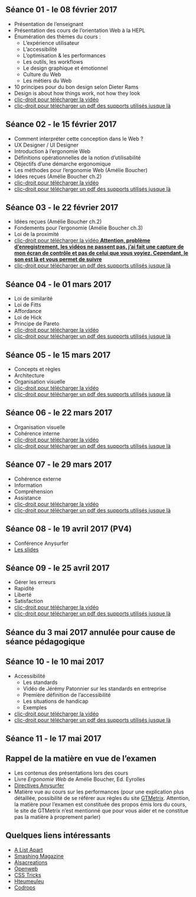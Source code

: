 
## Séance 01 - le 08 février 2017

- Présentation de l’enseignant
- Présentation des cours de l’orientation Web à la HEPL
- Énumération des thèmes du cours :
	- L’expérience utilisateur
	- L’accessibilité
	- L’optimisation & les performances
	- Les outils, les workflows
	- Le design graphique et émotionnel
	- Culture du Web
	- Les métiers du Web
- 10 principes pour du bon design selon Dieter Rams
- Design is about how things work, not how they look
- [clic-droit pour télécharger la vidéo](http://www.domy.be/design-web/2017/cours1.mp4)
- [clic-droit pour télécharger un pdf des supports utilisés jusque là](http://www.domy.be/design-web/2017/sc01.pdf)

## Séance 02 - le 15 février 2017

- Comment interpréter cette conception dans le Web ?
- UX Designer / UI Designer
- Introduction à l’ergonomie Web
- Définitions opérationnelles de la notion d’utilisabilité
- Objectifs d’une démarche ergonomique
- Les méthodes pour l’ergonomie Web (Amélie Boucher)
- Idées reçues (Amélie Boucher ch.2)
- [clic-droit pour télécharger la vidéo](http://www.domy.be/design-web/2017/cours2.mp4)
- [clic-droit pour télécharger un pdf des supports utilisés jusque là](http://www.domy.be/design-web/2017/sc02.pdf)

## Séance 03 - le 22 février 2017

- Idées reçues (Amélie Boucher ch.2)
- Fondements pour l’ergonomie (Amélie Boucher ch.3)
- Loi de la proximité
- [clic-droit pour télécharger la vidéo __Attention, problème d’enregistrement, les vidéos ne passent pas, j’ai fait une capture de mon écran de contrôle et pas de celui que vous voyiez. Cependant, le son est là et vous permet de suivre__](http://www.domy.be/design-web/2017/cours3.mp4)
- [clic-droit pour télécharger un pdf des supports utilisés jusque là](http://www.domy.be/design-web/2017/sc03.pdf)

## Séance 04 - le 01 mars 2017

- Loi de similarité
- Loi de Fitts
- Affordance
- Loi de Hick
- Principe de Pareto
- [clic-droit pour télécharger la vidéo](http://www.domy.be/design-web/2017/cours4.mp4)
- [clic-droit pour télécharger un pdf des supports utilisés jusque là](http://www.domy.be/design-web/2017/sc04.pdf)

## Séance 05 - le 15 mars 2017

- Concepts et règles
- Architecture
- Organisation visuelle
- [clic-droit pour télécharger la vidéo](http://www.domy.be/design-web/2017/cours5.mp4)
- [clic-droit pour télécharger un pdf des supports utilisés jusque là](http://www.domy.be/design-web/2017/sc05.pdf)

## Séance 06 - le 22 mars 2017

- Organisation visuelle
- Cohérence interne
- [clic-droit pour télécharger la vidéo](http://www.domy.be/design-web/2017/cours6.mp4)
- [clic-droit pour télécharger un pdf des supports utilisés jusque là](http://www.domy.be/design-web/2017/sc06.pdf)

## Séance 07 - le 29 mars 2017

- Cohérence externe
- Information
- Compréhension
- Assistance
- [clic-droit pour télécharger la vidéo](http://www.domy.be/design-web/2017/cours7.mp4)
- [clic-droit pour télécharger un pdf des supports utilisés jusque là](http://www.domy.be/design-web/2017/sc07.pdf)

## Séance 08 - le 19 avril 2017 (PV4)

- Conférence Anysurfer
- [Les slides](http://slides.anysurfer.be/reveal/tm2016_2017_fr.html#/)

## Séance 09 - le 25 avril 2017

- Gérer les erreurs
- Rapidité
- Liberté
- Satisfaction
- [clic-droit pour télécharger la vidéo](http://www.domy.be/design-web/2017/cours8.mp4)
- [clic-droit pour télécharger un pdf des supports utilisés jusque là](http://www.domy.be/design-web/2017/sc08.pdf)

## Séance du 3 mai 2017 annulée pour cause de séance pédagogique

## Séance 10 - le 10 mai 2017

- Accessibilité
	- Les standards
	- Vidéo de Jérémy Patonnier sur les standards en entreprise
	- Première définition de l’accessibilité
	- Les situations de handicap
	- Exemples
- [clic-droit pour télécharger la vidéo](http://www.domy.be/design-web/2017/cours9.mp4)
- [clic-droit pour télécharger un pdf des supports utilisés jusque là](http://www.domy.be/design-web/2017/sc09.pdf)

## Séance 11 - le 17 mai 2017

## Rappel de la matière en vue de l’examen
- Les contenus des présentations lors des cours
- Livre *Ergonomie Web* de Amélie Boucher, Ed. Eyrolles
- [Directives Anysurfer](http://www.anysurfer.be/fr/en-pratique/directives)
- Matière vue au cours sur les performances (pour une explication plus détaillée, possibilité de se référer aux règles du site [GTMetrix](http://gtmetrix.com/recommendations.html). Attention, la matière pour l’examen est constituée des propos émis lors du cours, le site de GTMetrix n’est mentionné que pour vous aider et ne constitue pas la matière à proprement parler)

## Quelques liens intéressants
- [A List Apart](http://www.alistapart.com)
- [Smashing Magazine](http://www.smashingmagazine.com)
- [Alsacreations](http://www.alsacreations.com)
- [Openweb](http://openweb.eu.org)
- [CSS Tricks](http://www.css-tricks.com)
- [Hteumeuleu](http://www.hteumeuleu.fr)
- [Codrops](http://tympanus.net/codrops/)
